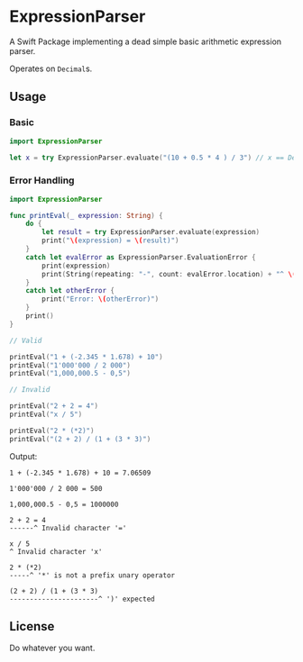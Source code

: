 # ExpressionParser

A Swift Package implementing a dead simple basic arithmetic expression parser.  

Operates on `Decimal`s. 

## Usage

### Basic 

```swift
import ExpressionParser

let x = try ExpressionParser.evaluate("(10 + 0.5 * 4 ) / 3") // x == Decimal(4)
```

### Error Handling

```swift
import ExpressionParser

func printEval(_ expression: String) {
    do {
        let result = try ExpressionParser.evaluate(expression)
        print("\(expression) = \(result)")
    }
    catch let evalError as ExpressionParser.EvaluationError {
        print(expression)
        print(String(repeating: "-", count: evalError.location) + "^ \(evalError)")
    }
    catch let otherError {
        print("Error: \(otherError)")
    }
    print()
}

// Valid

printEval("1 + (-2.345 * 1.678) + 10")
printEval("1'000'000 / 2 000")
printEval("1,000,000.5 - 0,5")

// Invalid

printEval("2 + 2 = 4")
printEval("x / 5")

printEval("2 * (*2)")
printEval("(2 + 2) / (1 + (3 * 3)")
```

Output: 

```
1 + (-2.345 * 1.678) + 10 = 7.06509

1'000'000 / 2 000 = 500

1,000,000.5 - 0,5 = 1000000

2 + 2 = 4
------^ Invalid character '='

x / 5
^ Invalid character 'x'

2 * (*2)
-----^ '*' is not a prefix unary operator

(2 + 2) / (1 + (3 * 3)
----------------------^ ')' expected
```

## License

Do whatever you want.
